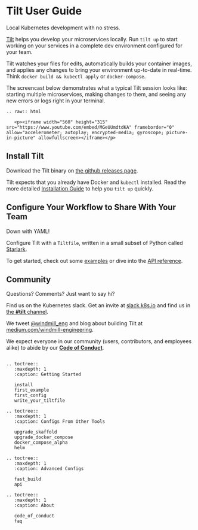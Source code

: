 # Tilt User Guide

Local Kubernetes development with no stress.

[Tilt](https://tilt.build) helps you develop your microservices locally.
Run `tilt up` to start working on your services in a complete dev environment
configured for your team.

Tilt watches your files for edits, automatically builds your container images,
and applies any changes to bring your environment
up-to-date in real-time. Think `docker build && kubectl apply` or `docker-compose`.

The screencast below demonstrates what a typical Tilt session looks like:
starting multiple microservices, making changes to them, and seeing any new errors
or logs right in your terminal.

```eval_rst
.. raw:: html

   <p><iframe width="560" height="315" src="https://www.youtube.com/embed/MGeUUmdtdKA" frameborder="0" allow="accelerometer; autoplay; encrypted-media; gyroscope; picture-in-picture" allowfullscreen></iframe></p>
```

## Install Tilt

Download the Tilt binary on
[the github releases page](https://github.com/windmilleng/tilt/releases).

Tilt expects that you already have Docker and `kubectl` installed.
Read the more detailed [Installation Guide](install.html)
to help you `tilt up` quickly.

## Configure Your Workflow to Share With Your Team

Down with YAML!

Configure Tilt with a `Tiltfile`, written in a small subset of Python called
[Starlark](https://github.com/bazelbuild/starlark#tour).

To get started, check out some [examples](first_example.html) or dive into the
[API reference](api.html).

## Community

Questions? Comments? Just want to say hi?

Find us on the Kubernetes slack. Get an invite at [slack.k8s.io](http://slack.k8s.io) and find
us in [the **#tilt** channel](https://kubernetes.slack.com/messages/CESBL84MV/).

We tweet [@windmill_eng](https://twitter.com/windmill_eng) and
blog about building Tilt at [medium.com/windmill-engineering](https://medium.com/windmill-engineering).

We expect everyone in our community (users, contributors, and employees alike) to abide by our [**Code of Conduct**](code_of_conduct.html).

```eval_rst

.. toctree::
   :maxdepth: 1
   :caption: Getting Started

   install
   first_example
   first_config
   write_your_tiltfile

.. toctree::
   :maxdepth: 1
   :caption: Configs From Other Tools

   upgrade_skaffold
   upgrade_docker_compose
   docker_compose_alpha
   helm

.. toctree::
   :maxdepth: 1
   :caption: Advanced Configs

   fast_build
   api

.. toctree::
   :maxdepth: 1
   :caption: About

   code_of_conduct
   faq
```
